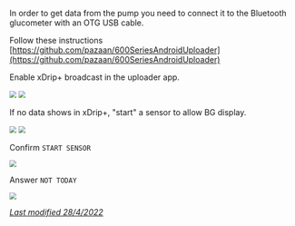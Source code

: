 In order to get data from the pump you need to connect it to the Bluetooth glucometer with an OTG USB cable.

Follow these instructions [https://github.com/pazaan/600SeriesAndroidUploader](https://github.com/pazaan/600SeriesAndroidUploader)

Enable xDrip+ broadcast in the uploader app.

<img src="../images/600up1.png" style="zoom:75%;" />

<img src="../images/600up2.png" style="zoom:75%;" />

If no data shows in xDrip+, "start" a sensor to allow BG display.

<img src="../../images/hamburger_menu.png" style="zoom:75%;" />

<img src="../images/M-StaS.png" style="zoom:75%;" />

Confirm `START SENSOR`

<img src="../images/M-StaSC.png" style="zoom:75%;" />

Answer `NOT TODAY`

<img src="../images/M-StaSToday.png" style="zoom:75%;" />

</br>

[*Last modified 28/4/2022*](https://github.com/NightscoutFoundation/xDrip/releases/tag/2022.03.27)
